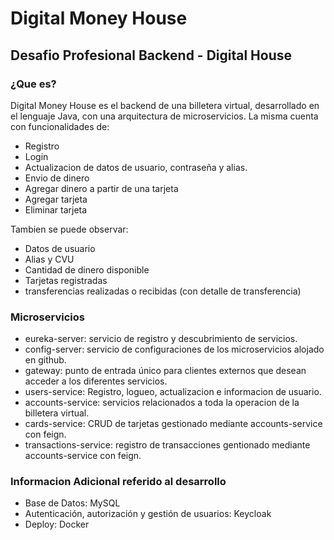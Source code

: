 # Digital Money House
## Desafio Profesional Backend - Digital House

### ¿Que es?
Digital Money House es el backend de una billetera virtual, desarrollado en el lenguaje Java, con una arquitectura de microservicios.
La misma cuenta con funcionalidades de:
- Registro
- Login
- Actualizacion de datos de usuario, contraseña y alias.
- Envio de dinero
- Agregar dinero a partir de una tarjeta
- Agregar tarjeta
- Eliminar tarjeta

Tambien se puede observar:
- Datos de usuario
- Alias y CVU
- Cantidad de dinero disponible
- Tarjetas registradas
- transferencias realizadas o recibidas (con detalle de transferencia)

### Microservicios
- eureka-server: servicio de registro y descubrimiento de servicios.
- config-server: servicio de configuraciones de los microservicios alojado en github.
- gateway: punto de entrada único para clientes externos que desean acceder a los diferentes servicios.
- users-service: Registro, logueo, actualizacion e informacion de usuario.
- accounts-service: servicios relacionados a toda la operacion de la billetera virtual.
- cards-service: CRUD de tarjetas gestionado mediante accounts-service con feign.
- transactions-service: registro de transacciones gentionado mediante accounts-service con feign.

### Informacion Adicional referido al desarrollo
- Base de Datos: MySQL
- Autenticación, autorización y gestión de usuarios: Keycloak
- Deploy: Docker

